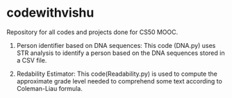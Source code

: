 # codewithvishu
Repository for all codes and projects done for CS50 MOOC.
1. Person identifier based on DNA sequences: This code (DNA.py) uses STR analysis to identify a person based on the DNA sequences stored in a CSV file.

2. Redability Estimator: This code(Readability.py) is used to compute the approximate grade level needed to comprehend some text according to Coleman-Liau formula.
